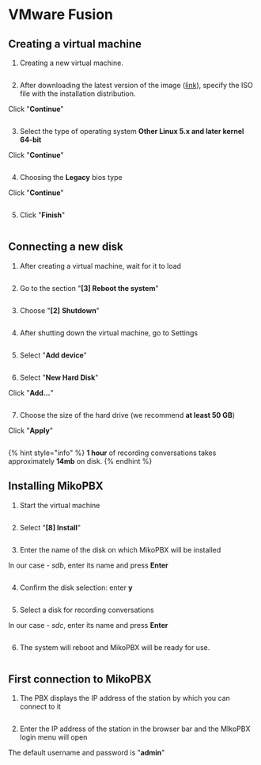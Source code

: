 # VMware Fusion

## Creating a virtual machine

1. Creating a new virtual machine.

<figure><img src="../../.gitbook/assets/1 (6).png" alt=""><figcaption></figcaption></figure>

2. After downloading the latest version of the image ([link](https://www.mikopbx.ru/download/)), specify the ISO file with the installation distribution.

Click "**Continue**"

<figure><img src="../../.gitbook/assets/2 (10).png" alt=""><figcaption></figcaption></figure>

3. Select the type of operating system **Other Linux 5.x and later kernel 64-bit**

Click "**Continue**"

<figure><img src="../../.gitbook/assets/22 (1).png" alt=""><figcaption></figcaption></figure>

4. Choosing the **Legacy** bios type

Click "**Continue**"

<figure><img src="../../.gitbook/assets/4 (17).png" alt=""><figcaption></figcaption></figure>

5. Click "**Finish**"

<figure><img src="../../.gitbook/assets/5 (20).png" alt=""><figcaption></figcaption></figure>

## Connecting a new disk

1. After creating a virtual machine, wait for it to load

<figure><img src="../../.gitbook/assets/image (19).png" alt=""><figcaption></figcaption></figure>

2. Go to the section "**\[3] Reboot the system**"

<figure><img src="../../.gitbook/assets/image (10).png" alt=""><figcaption></figcaption></figure>

3. Choose "**\[2]** **Shutdown**"

<figure><img src="../../.gitbook/assets/image (16).png" alt=""><figcaption></figcaption></figure>

4. After shutting down the virtual machine, go to Settings

<figure><img src="../../.gitbook/assets/image (21).png" alt=""><figcaption></figcaption></figure>

5. Select "**Add device**"

<figure><img src="../../.gitbook/assets/image (3).png" alt=""><figcaption></figcaption></figure>

6. Select "**New Hard Disk**"

&#x20;Click "**Add...**"

<figure><img src="../../.gitbook/assets/image (4).png" alt=""><figcaption></figcaption></figure>

7. Choose the size of the hard drive (we recommend **at least 50 GB**)

&#x20;Click "**Apply**"

<figure><img src="../../.gitbook/assets/image (2) (1).png" alt=""><figcaption></figcaption></figure>

{% hint style="info" %}
**1 hour** of recording conversations takes approximately **14mb** on disk.
{% endhint %}

## Installing MikoPBX

1. Start the virtual machine

<figure><img src="../../.gitbook/assets/image (30).png" alt=""><figcaption></figcaption></figure>

2. Select "**\[8] Install**"

<figure><img src="../../.gitbook/assets/image (13).png" alt=""><figcaption></figcaption></figure>

3. Enter the name of the disk on which MikoPBX will be installed

In our case - _sdb_, enter its name and press **Enter**

<figure><img src="../../.gitbook/assets/image (29).png" alt=""><figcaption></figcaption></figure>

4. Confirm the disk selection: enter **y**

<figure><img src="../../.gitbook/assets/image (33).png" alt=""><figcaption></figcaption></figure>

5. Select a disk for recording conversations

In our case - _sdc_, enter its name and press **Enter**

<figure><img src="../../.gitbook/assets/image (1) (1) (1).png" alt=""><figcaption></figcaption></figure>

6. The system will reboot and MikoPBX will be ready for use.

<figure><img src="../../.gitbook/assets/image (11).png" alt=""><figcaption></figcaption></figure>

## First connection to MikoPBX

1. The PBX displays the IP address of the station by which you can connect to it

<figure><img src="../../.gitbook/assets/image (25).png" alt=""><figcaption></figcaption></figure>

2. Enter the IP address of the station in the browser bar and the MIkoPBX login menu will open

&#x20;The default username and password is "**admin**"

<figure><img src="../../.gitbook/assets/21 (1).png" alt=""><figcaption></figcaption></figure>
